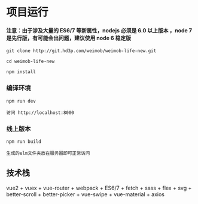 # 项目运行

#### 注意：由于涉及大量的 ES6/7 等新属性，nodejs 必须是 6.0 以上版本 ，node 7 是先行版，有可能会出问题，建议使用 node 6 稳定版

```
git clone http://git.hd3p.com/weimob/weimob-life-new.git  

cd weimob-life-new

npm install

```

### 编译环境
```
npm run dev

访问 http://localhost:8000
```


### 线上版本
```
npm run build

生成的elm文件夹放在服务器即可正常访问
```


## 技术栈
vue2 + vuex + vue-router + webpack + ES6/7 + fetch + sass + flex + svg + better-scroll + better-picker + vue-swipe + vue-material + axios
